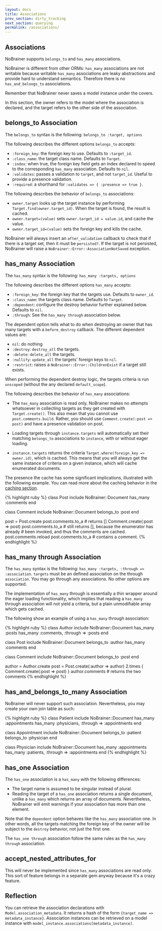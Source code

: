 ```yaml
---
layout: docs
title: Associations
prev_section: dirty_tracking
next_section: querying
permalink: /associations/
---
```


## Associations

NoBrainer supports `belongs_to` and `has_many` associations.

NoBrainer is different from other ORMs: `has_many` associations are not writable
because writable `has_many` associations are leaky abstractions and provide hard to
understand semantics. Therefore there is no `has_and_belongs_to` associations.

Remember that NoBrainer never saves a model instance under the covers.

In this section, the owner refers to the model where the association is declared,
and the target refers to the other side of the association.

## belongs\_to Association

The `belongs_to` syntax is the following: `belongs_to :target, options`

The following describes the different options `belongs_to` accepts:
* `:foreign_key`: the foreign key to use. Defaults to `:target_id`.
* `:class_name`: the target class name. Defaults to `Target`.
* `:index`: when true, the foreign key field gets an index declared to speed to
  the corresponding `has_many` association. Defaults to `nil`.
* `:validates`: passes a validation to `target`, and not `target_id`. Useful
  to provide a presence validation.
* `:required`: a shorthand for `:validates => { :presence => true }`.

The following describes the behavior of `belongs_to` associations:

* `owner.target` looks up the target instance by performing
  `Target.find(owner.target_id)`. When the target is found, the result is cached.
* `owner.target=(value)` sets `owner.target_id = value.id`, and cache the value.
* `owner.target_id=(value)` sets the foreign key and kills the cache.

NoBrainer will always insert an `after_validation` callback to check that if there
is a target set, then it must be `persisted?`. If the target is not persisted,
NoBrainer will raise a `NoBrainer::Error::AssociationNotSaved` exception.

## has\_many Association

The `has_many` syntax is the following: `has_many :targets, options`

The following describes the different options `has_many` accepts:
* `:foreign_key`: the foreign key that the targets use. Defaults to `owner_id`.
* `:class_name`: the targets class name. Defaults to `Target`.
* `:dependent`: configure the destroy behavior further explained below. Defaults
  to `nil`.
* `:through`: See the `has_many through` association below.

The dependent option tells what to do when destroying an owner that has many
targets with a `before_destroy` callback. The different dependent values are:
* `nil`: do nothing
* `:destroy`: `destroy_all` the targets.
* `:delete`: `delete_all` the targets.
* `:nullify`: `update_all` the targets' foreign keys to `nil`.
* `:restrict`: raises a `NoBrainer::Error::ChildrenExist` if a target still exists.

When performing the dependent destroy logic, the targets criteria is run
`unscoped` (without the any declared `default_scope`).

The following describes the behavior of `has_many` associations:

* The `has_many` association is read only. NoBrainer makes no attempts
  whatsoever in collecting targets as they get created with `Target.create()`.
  This also mean that you cannot use `post.comments.build`. Rather, you should use
  `Comment.create(:post => post)` and have a presence validation on post.

* Loading targets through `instance.targets` will automatically set their
  matching `belongs_to` associations to `instance`, with or without eager
  loading.

* `instance.targets` returns the criteria `Target.where(foreign_key => owner.id)`,
  which is cached. This means that you will always get the same instance of
  criteria on a given instance, which will cache enumerated documents.

The presence the cache has some significant implications, illustrated with the
following example. You can read more about the caching behavior in the [caching
section](/docs/caching).

{% highlight ruby %}
class Post
  include NoBrainer::Document
  has_many :comments
end

class Comment
  include NoBrainer::Document
  belongs_to :post
end

post = Post.create
post.comments.to_a # returns []
Comment.create(:post => post)
post.comments.to_a # still returns [], because the enumerator has already
                   # been invoked, and thus the comments are cached.
post.comments.reload
post.comments.to_a # contains a comment.
{% endhighlight %}

## has\_many through Association

The `has_many` syntax is the following: `has_many :targets, :through => :association`.
`targets` must be an defined association on the through `association`. You may
go through any associations. No other options are supported.

The implementation of `has_many` through is essentially a thin wrapper around the
eager loading functionality, which implies that reading a `has_many` through
association will not yield a criteria, but a plain unmodifiable array which gets cached.

The following show an example of using a `has_many` through association:

{% highlight ruby %}
class Author
  include NoBrainer::Document
  has_many :posts
  has_many :comments, :through => :posts
end

class Post
  include NoBrainer::Document
  belongs_to :author
  has_many :comments
end

class Comment
  include NoBrainer::Document
  belongs_to :post
end

author = Author.create
post = Post.create(:author => author)
2.times { Comment.create(:post => post) }
author.comments # returns the two comments
{% endhighlight %}

## has\_and\_belongs\_to\_many Association

NoBrainer will never support such association. Nevertheless, you may create your
own join table as such:

{% highlight ruby %}
class Patient
  include NoBrainer::Document
  has_many :appointments
  has_many :physicians, :through => :appointments
end

class Appointment
  include NoBrainer::Document
  belongs_to :patient
  belongs_to :physician
end

class Physician
  include NoBrainer::Document
  has_many :appointments
  has_many :patients, :through => :appointments
end
{% endhighlight %}

## has\_one Association

The `has_one` association is a `has_many` with the following differences:

* The target name is assumed to be singular instead of plural.
* Reading the target of a `has_one` association returns a single document,
  unlike a `has_many` which returns an array of documents.
  Nevertheless, NoBrainer will emit warnings if your association has more than
  one element.

Note that the `dependent` option behaves like the `has_many`
association one. In other words, all the targets matching the foreign key of the
owner will be subject to the `destroy` behavior, not just the first one.

The `has_one through` association follow the same rules as the `has_many through`
association.

## accept_nested_attributes_for

This will never be implemented since `has_many` associations are read only. This
sort of feature belongs in a separate gem anyway because it's a crazy feature.

## Reflection

You can retrieve the association declarations with `Model.association_metadata`.
It returns a hash of the form `{target_name => metadata_instance}`.
Association instances can be retrieved on a model instance with
`model_instance.associations[metadata_instance]`.
